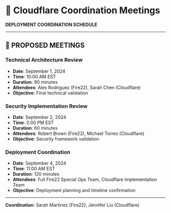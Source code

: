 # 📅 Cloudflare Coordination Meetings
**DEPLOYMENT COORDINATION SCHEDULE**

---

## 🤝 **PROPOSED MEETINGS**

### **Technical Architecture Review**
- **Date**: September 1, 2024
- **Time**: 10:00 AM EST
- **Duration**: 90 minutes
- **Attendees**: Alex Rodriguez (Fire22), Sarah Chen (Cloudflare)
- **Objective**: Final technical validation

### **Security Implementation Review**
- **Date**: September 2, 2024
- **Time**: 2:00 PM EST
- **Duration**: 60 minutes
- **Attendees**: Robert Brown (Fire22), Michael Torres (Cloudflare)
- **Objective**: Security framework validation

### **Deployment Coordination**
- **Date**: September 4, 2024
- **Time**: 11:00 AM EST
- **Duration**: 120 minutes
- **Attendees**: Full Fire22 Special Ops Team, Cloudflare Implementation Team
- **Objective**: Deployment planning and timeline confirmation

---

**Coordination**: Sarah Martinez (Fire22), Jennifer Liu (Cloudflare)